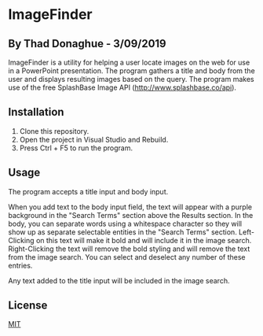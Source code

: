 ﻿# ImageFinder
## By Thad Donaghue - 3/09/2019

ImageFinder is a utility for helping a user locate images on the web for use in a PowerPoint presentation. The program gathers a title and body from the user and displays resulting images based on the query. The program makes use of the free SplashBase Image API (http://www.splashbase.co/api).

## Installation

1. Clone this repository.
2. Open the project in Visual Studio and Rebuild.
3. Press Ctrl + F5 to run the program.


## Usage

The program accepts a title input and body input. 

When you add text to the body input field, the text will appear with a purple background in the "Search Terms" section above the Results section. In the body, you can separate words using a whitespace character so they will show up as separate selectable entities in the "Search Terms" section. Left-Clicking on this text will make it bold and will include it in the image search. Right-Clicking the text will remove the bold styling and will remove the text from the image search. You can select and deselect any number of these entries. 

Any text added to the title input will be included in the image search.

## License
[MIT](https://choosealicense.com/licenses/mit/)